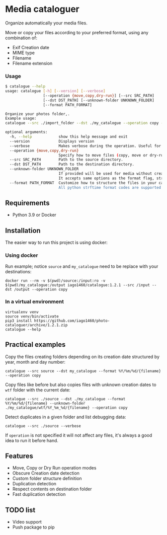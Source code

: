 # Media cataloguer

Organize automatically your media files.

Move or copy your files according to your preferred format, using any combination of:
* Exif Creation date
* MIME type
* Filename
* Filename extension

### Usage

```bash
$ catalogue --help
usage: catalogue [-h] [--version] [--verbose]
                 [--operation {move,copy,dry-run}] [--src SRC_PATH]
                 [--dst DST_PATH] [--unknown-folder UNKNOWN_FOLDER]
                 [--format PATH_FORMAT]

Organize your photos folder,.
Example usage:
catalogue --src ./import_folder --dst ./my_catalogue --operation copy --verbose

optional arguments:
  -h, --help            show this help message and exit
  --version             Displays version
  --verbose             Makes verbose during the operation. Useful for debugging and seeing what is going on "under the hood".
  --operation {move,copy,dry-run}
                        Specify how to move files (copy, move or dry-run)
  --src SRC_PATH        Path to the source directory.
  --dst DST_PATH        Path to the destination directory.
  --unknown-folder UNKNOWN_FOLDER
                        If provided will be used for media without creation date
                        It accepts same options as the format flag, strftime format will refer to current time
  --format PATH_FORMAT  Customize how to structure the files in your catalogue. e.g: '%Y/%m/%d/{filename}
                        All python strftime format codes are supported as well as {filename}, {basename}, {filename_extension}, {media_type}
```

## Requirements
- Python 3.9 or Docker


## Installation

The easier way to run this project is using docker: 


### Using docker

Run example; notice `source` and `my_catalogue` need to be replace with your destinations:

    docker run --rm -v $(pwd)/source:/input:ro -v $(pwd)/my_catalogue:/output iago1460/catalogue:1.2.1 --src /input --dst /output --operation copy


### In a virtual environment

    virtualenv venv
    source venv/bin/activate
    pip3 install https://github.com/iago1460/photo-cataloguer/archive/1.2.1.zip
    catalogue --help


## Practical examples

Copy the files creating folders depending on its creation date structured by year, month and day number:

    catalogue --src source --dst my_catalogue --format %Y/%m/%d/{filename} --operation copy


Copy files like before but also copies files with unknown creation dates to `wtf` folder with the current date:

    catalogue --src ./source --dst ./my_catalogue --format %Y/%m/%d/{filename} --unknown-folder ./my_catalogue/wtf/%Y_%m_%d/{filename} --operation copy


Detect duplicates in a given folder and list debugging data:

    catalogue --src ./source --verbose


If `operation` is not specified it will not affect any files, it's always a good idea to run it before hand.


## Features

* Move, Copy or Dry Run operation modes
* Obscure Creation date detection
* Custom folder structure definition
* Duplication detection
* Respect contents on destination folder
* Fast duplication detection

## TODO list

* Video support
* Push package to pip

